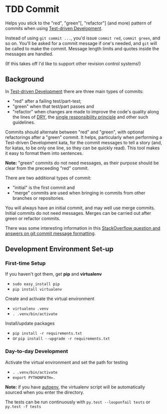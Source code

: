 TDD Commit
===========

Helps you stick to the "red", "green"\[, "refactor"\] (and more) pattern of commits when using [Test-driven Development](http://en.wikipedia.org/wiki/Test-driven_development).

Instead of using `git commit ...`, you'd issue `commit red`, `commit green`, and so on.  You'll be asked for a commit message if one's needed, and `git` will be called to make the commit.  Message length limits and quotes inside the messages are handled.

(If this takes off I'd like to support other revision control systems!)

Background
-----------

In [Test-driven Development](http://en.wikipedia.org/wiki/Test-driven_development) there are three main types of commits:

 * "red" after a failing test/part-test;
 * "green" when that test/part passes and
 * "refactor" when changes are made to improve the code's quality along the lines of [DRY](http://en.wikipedia.org/wiki/Don't_repeat_yourself), the [single responsibility principle](http://en.wikipedia.org/wiki/Single_responsibility_principle) and other such guidelines.

Commits should alternate between "red" and "green", with optional refactorings after a "green" commit.  It helps, particularly when performing a Test-driven Development kata, for the commit messages to tell a story (and, for katas, to be only one line, so they can be quickly read). This tool makes it easy to format them into sentences.

**Note:** "green" commits do not need messages, as their purpose should be clear from the preceeding "red" commit.

There are two additional types of commit:

 * "initial" is the first commit and
 * "merge" commits are used when bringing in commits from other branches or repositories.

You will always have an initial commit, and may well use merge commits.  Initial commits do not need messages.  Merges can be carried out after green or refactor commits.

There was some interesting information in this [StackOverflow question and answers on git commit message formatting](http://stackoverflow.com/questions/2290016/git-commit-messages-50-72-formatting).

Development Environment Set-up
-------------------------------

### First-time Setup

If you haven't got them, get **pip** and **virtualenv**
 * `sudo easy_install pip`
 * `pip install virtualenv`

Create and activate the virtual environment
 * `virtualenv .venv`
 * `. .venv/bin/activate`

Install/update packages
 * `pip install -r requirements.txt`
 * or `pip install --upgrade -r requirements.txt`

### Day-to-day Development

Activate the virtual environment and set the path for testing
 * `. .venv/bin/activate`
 * `export PYTHONPATH=.`

**Note:** if you have [autoenv](https://github.com/kennethreitz/autoenv), the virtualenv script will be automatically sourced when you enter the directory.

The tests can be run continuously with `py.test --looponfail tests` or `py.test -f tests`
